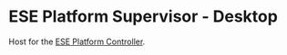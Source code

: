 ESE Platform Supervisor - Desktop
=================================

Host for the [ESE Platform Controller](https://github.com/nnarain/ESEPlatformController).

